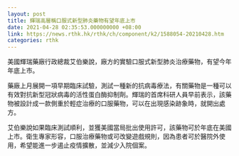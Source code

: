 ```yaml
---
layout: post
title: 輝瑞高層稱口服式新型肺炎藥物有望年底上市
date: 2021-04-28 02:35:53.000000000 +08:00
link: https://news.rthk.hk/rthk/ch/component/k2/1588054-20210428.htm
categories: rthk
---
```


美國輝瑞藥廠行政總裁艾伯樂說，廠方的實驗口服式新型肺炎治療藥物，有望今年年底上市。

藥廠上月展開一項早期臨床試驗，測試一種新的抗病毒療法，有關藥物是一種可以有效對抗新型冠狀病毒的活性蛋白酶抑制劑。輝瑞的首席科研人員早前表示，該藥物被設計成一款側重於輕症治療的口服藥物，可以在出現感染跡象時，就開出處方。

艾伯樂說如果臨床測試順利，並獲美國當局批出使用許可，該藥物可於年底在美國上市。衛生專家形容，口服治療藥物或可改變遊戲規則，因為患者可於醫院外使用，希望能進一步遏止疫情擴散，並減少入院個案。
